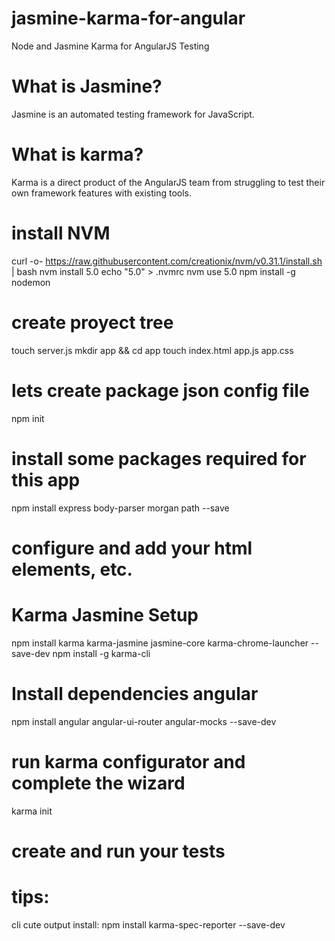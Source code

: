 # jasmine-karma-for-angular
 Node and Jasmine  Karma for AngularJS Testing

# What is Jasmine?
Jasmine is an automated testing framework for JavaScript.

# What is karma?
Karma is a direct product of the AngularJS team from struggling to test their own framework features with existing tools.


# install NVM
curl -o- https://raw.githubusercontent.com/creationix/nvm/v0.31.1/install.sh | bash
nvm install 5.0
echo "5.0" > .nvmrc
nvm use 5.0
npm install -g nodemon

# create proyect tree
touch server.js
mkdir app && cd app
touch index.html app.js app.css

# lets create package json config file
npm init

# install some packages required for this app
npm install express body-parser morgan path --save

# configure and add your html elements, etc.

# Karma Jasmine Setup
npm install karma karma-jasmine jasmine-core karma-chrome-launcher --save-dev
npm install -g karma-cli

# Install dependencies angular  
npm install angular angular-ui-router angular-mocks --save-dev

# run karma configurator and complete the wizard
karma init

# create and run your tests

# tips:
cli cute output install: npm install karma-spec-reporter --save-dev
